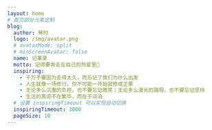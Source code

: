 ```yaml
---
layout: home
# 首页部分元素定制
blog:
  author: 琴时
  logo: /img/avatar.png
  # avatarMode: split
  # minScreenAvatar: false
  name: 记事录
  motto: 记得要奔走在自己的热爱里🌹
  inspiring:
    - 千万不要因为走得太久，而忘记了我们为什么出发
    - 人生就像一场修行，你不可能一开始就修成正果
    - 无论多么沉重的负担，也不要忘记微笑；无论多么漫长的路程，也不要忘记坚持
    - 生活的真谛不在繁华，而在于淡泊
  # 设置 inspiringTimeout 可以实现自动切换
  inspiringTimeout: 3000
  pageSize: 10
---
```


